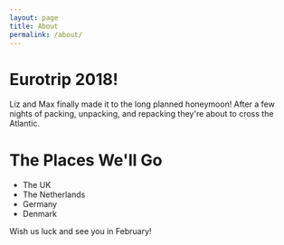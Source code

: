 ```yaml
---
layout: page
title: About
permalink: /about/
---
```


# Eurotrip 2018!
Liz and Max finally made it to the long planned honeymoon!  After a few nights of packing, unpacking, and repacking they're about to cross the Atlantic.  

# The Places We'll Go
* The UK
* The Netherlands 
* Germany
* Denmark

Wish us luck and see you in February!

